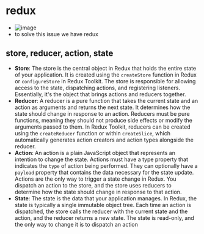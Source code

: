 # redux

- ![image](https://github.com/parthmern/redux/assets/125397720/347be028-74db-4b36-89ee-c570875bc857)
- to solve this issue we have redux 

## store, reducer, action, state
- **Store**: The store is the central object in Redux that holds the entire state of your application. It is created using the `createStore` function in Redux or `configureStore` in Redux Toolkit. The store is responsible for allowing access to the state, dispatching actions, and registering listeners. Essentially, it's the object that brings actions and reducers together.
- **Reducer**: A reducer is a pure function that takes the current state and an action as arguments and returns the next state. It determines how the state should change in response to an action. Reducers must be pure functions, meaning they should not produce side effects or modify the arguments passed to them. In Redux Toolkit, reducers can be created using the `createReducer` function or within `createSlice`, which automatically generates action creators and action types alongside the reducer.
- **Action**: An action is a plain JavaScript object that represents an intention to change the state. Actions must have a type property that indicates the `type` of action being performed. They can optionally have a `payload` property that contains the data necessary for the state update. Actions are the only way to trigger a state change in Redux. You dispatch an action to the store, and the store uses reducers to determine how the state should change in response to that action.
- **State**: The state is the data that your application manages. In Redux, the state is typically a single immutable object tree. Each time an action is dispatched, the store calls the reducer with the current state and the action, and the reducer returns a new state. The state is read-only, and the only way to change it is to dispatch an action
